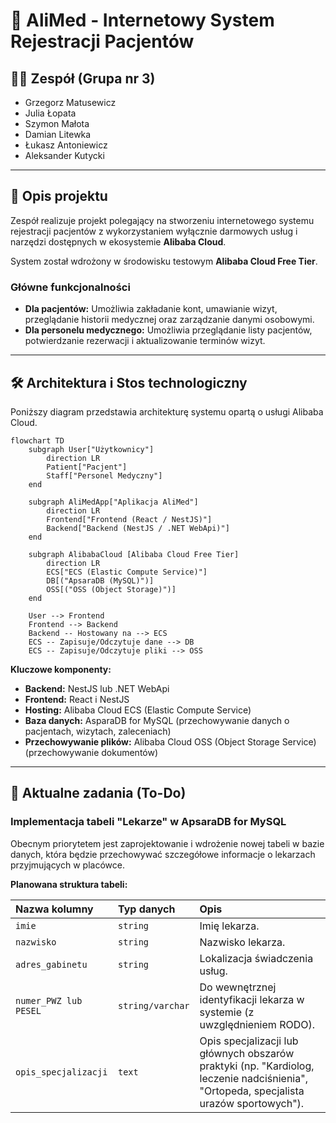 # 🏥 AliMed - Internetowy System Rejestracji Pacjentów

## 👨‍💻 Zespół (Grupa nr 3)

  * Grzegorz Matusewicz
  * Julia Łopata
  * Szymon Małota
  * Damian Litewka
  * Łukasz Antoniewicz
  * Aleksander Kutycki

-----

## 🎯 Opis projektu

Zespół realizuje projekt polegający na stworzeniu internetowego systemu rejestracji pacjentów z wykorzystaniem wyłącznie darmowych usług i narzędzi dostępnych w ekosystemie **Alibaba Cloud**.

System został wdrożony w środowisku testowym **Alibaba Cloud Free Tier**.

### Główne funkcjonalności

  * **Dla pacjentów:** Umożliwia zakładanie kont, umawianie wizyt, przeglądanie historii medycznej oraz zarządzanie danymi osobowymi.
  * **Dla personelu medycznego:** Umożliwia przeglądanie listy pacjentów, potwierdzanie rezerwacji i aktualizowanie terminów wizyt.

-----

## 🛠️ Architektura i Stos technologiczny

Poniższy diagram przedstawia architekturę systemu opartą o usługi Alibaba Cloud.

```mermaid
flowchart TD
    subgraph User["Użytkownicy"]
        direction LR
        Patient["Pacjent"]
        Staff["Personel Medyczny"]
    end

    subgraph AliMedApp["Aplikacja AliMed"]
        direction LR
        Frontend["Frontend (React / NestJS)"]
        Backend["Backend (NestJS / .NET WebApi)"]
    end

    subgraph AlibabaCloud [Alibaba Cloud Free Tier]
        direction LR
        ECS["ECS (Elastic Compute Service)"]
        DB[("ApsaraDB (MySQL)")]
        OSS[("OSS (Object Storage)")]
    end

    User --> Frontend
    Frontend --> Backend
    Backend -- Hostowany na --> ECS
    ECS -- Zapisuje/Odczytuje dane --> DB
    ECS -- Zapisuje/Odczytuje pliki --> OSS
```

**Kluczowe komponenty:**

  * **Backend:** NestJS lub .NET WebApi
  * **Frontend:** React i NestJS
  * **Hosting:** Alibaba Cloud ECS (Elastic Compute Service)
  * **Baza danych:** AsparaDB for MySQL (przechowywanie danych o pacjentach, wizytach, zaleceniach)
  * **Przechowywanie plików:** Alibaba Cloud OSS (Object Storage Service) (przechowywanie dokumentów)

-----

## 🚧 Aktualne zadania (To-Do)

### Implementacja tabeli "Lekarze" w ApsaraDB for MySQL

Obecnym priorytetem jest zaprojektowanie i wdrożenie nowej tabeli w bazie danych, która będzie przechowywać szczegółowe informacje o lekarzach przyjmujących w placówce.

**Planowana struktura tabeli:**

| Nazwa kolumny | Typ danych | Opis |
| :--- | :--- | :--- |
| `imie` | `string` | Imię lekarza. |
| `nazwisko` | `string` | Nazwisko lekarza. |
| `adres_gabinetu` | `string` | Lokalizacja świadczenia usług. |
| `numer_PWZ lub PESEL` | `string/varchar` | Do wewnętrznej identyfikacji lekarza w systemie (z uwzględnieniem RODO). |
| `opis_specjalizacji` | `text` | Opis specjalizacji lub głównych obszarów praktyki (np. "Kardiolog, leczenie nadciśnienia", "Ortopeda, specjalista urazów sportowych"). |